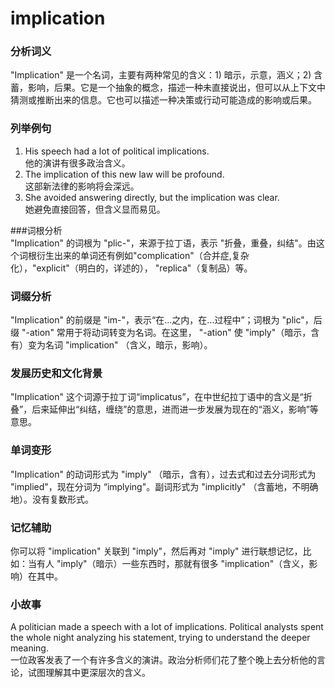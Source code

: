 # implication

### 分析词义

  

"Implication" 是一个名词，主要有两种常见的含义：1) 暗示，示意，涵义；2) 含蓄，影响，后果。它是一个抽象的概念，描述一种未直接说出，但可以从上下文中猜测或推断出来的信息。它也可以描述一种决策或行动可能造成的影响或后果。

  

### 列举例句

  

1.  His speech had a lot of political implications.  
    他的演讲有很多政治含义。
2.  The implication of this new law will be profound.  
    这部新法律的影响将会深远。
3.  She avoided answering directly, but the implication was clear.  
    她避免直接回答，但含义显而易见。

  

###词根分析  
"Implication" 的词根为 "plic-"，来源于拉丁语，表示 "折叠，重叠，纠结"。由这个词根衍生出来的单词还有例如"complication"（合并症,复杂化），"explicit"（明白的，详述的）， "replica"（复制品）等。

  

### 词缀分析

  

"Implication" 的前缀是 "im-"，表示“在...之内，在...过程中”；词根为 "plic"，后缀 "-ation" 常用于将动词转变为名词。在这里， "-ation" 使 "imply"（暗示，含有）变为名词 "implication" （含义，暗示，影响）。

  

### 发展历史和文化背景

  

"Implication" 这个词源于拉丁词“implicatus”，在中世纪拉丁语中的含义是“折叠”，后来延伸出“纠结，缠绕”的意思，进而进一步发展为现在的“涵义，影响”等意思。

  

### 单词变形

  

"Implication" 的动词形式为 "imply" （暗示，含有），过去式和过去分词形式为 "implied"，现在分词为 “implying"。副词形式为 "implicitly" （含蓄地，不明确地）。没有复数形式。

  

### 记忆辅助

  

你可以将 "implication" 关联到 "imply"，然后再对 "imply" 进行联想记忆，比如：当有人 "imply"（暗示）一些东西时，那就有很多 "implication"（含义，影响）在其中。

  

### 小故事

  

A politician made a speech with a lot of implications. Political analysts spent the whole night analyzing his statement, trying to understand the deeper meaning.  
一位政客发表了一个有许多含义的演讲。政治分析师们花了整个晚上去分析他的言论，试图理解其中更深层次的含义。
